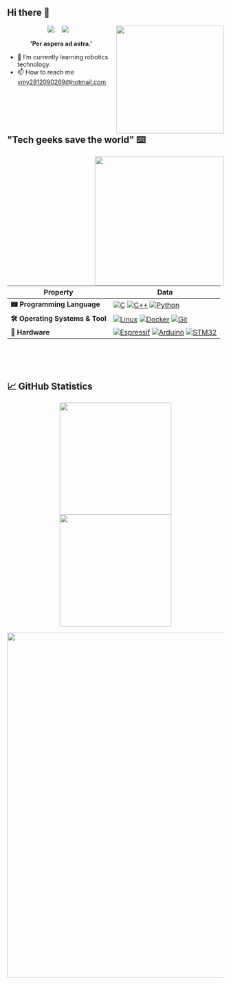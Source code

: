 ## Hi there 👋

<div align="center">

<div align="center">
<img src="https://i0.hdslb.com/bfs/new_dyn/bc6d3ea77ff5373dfdf983797cdfa6cb1559631.gif" width="250" height="auto" align="right">
  </div>
  <div align="center">
   	<a href="https://space.bilibili.com/649140040"><img src="https://img.shields.io/badge/Bilibili-B站-ff69b4" /></a>&emsp;
    <a href="https://github.com/Minhyuin"><img src="https://img.shields.io/badge/-@Minhyuin-black?style=flat-square&logo=github" /></a>&emsp;
  </div>
<p><b>'Per aspera ad astra.'</b></p>
</div>

- 🌱 I’m currently learning robotics technology.
- 📫 How to reach me ymy2812090269@hotmail.com
<br>
<br>
<br>
&nbsp;


##  "Tech geeks save the world" ⌨️ 
<div align="center">
<img src="https://i0.hdslb.com/bfs/new_dyn/0dfa0768ea0dab7c11aca2a7bf101dcc1559631.gif" width="300" height="auto" align="right">
  </div>
 
| Property                         | Data                                                                                                                                                                                                                                                                                                                                                                                                                                                                                                                                                                                                                                                                                                                                                                                                                                                                                                                                                                                                                                                |
|----------------------------------|-----------------------------------------------------------------------------------------------------------------------------------------------------------------------------------------------------------------------------------------------------------------------------------------------------------------------------------------------------------------------------------------------------------------------------------------------------------------------------------------------------------------------------------------------------------------------------------------------------------------------------------------------------------------------------------------------------------------------------------------------------------------------------------------------------------------------------------------------------------------------------------------------------------------------------------------------------------------------------------------------------------------------------------------------------|
| **️📟 Programming Language**     | <a href="https://www.open-std.org/jtc1/sc22/wg14/" target="_blank">![C](https://img.shields.io/badge/C-00599C?style=flat&logo=c&logoColor=pink)</a> <a href="https://isocpp.org/" target="_blank">![C++](https://img.shields.io/badge/C%2B%2B-00599C?style=flat&logo=c%2B%2B&logoColor=pink)</a> <a href="https://www.python.org/" target="_blank">![Python](https://img.shields.io/badge/Python-3776AB?style=flat&logo=python&logoColor=yellow)</a> |
| **🛠️ Operating Systems & Tool** |  <a href="https://www.kernel.org/" target="_blank">![Linux](https://img.shields.io/badge/Linux-FCC624?style=flat&logo=linux&logoColor=black)</a> <a href="https://www.docker.com/" target="_blank">![Docker](https://img.shields.io/badge/Docker-2CA5E0?style=flat&logo=docker&logoColor=white)</a> <a href="https://git-scm.com/" target="_blank">![Git](https://img.shields.io/badge/Git-F05032?style=flat&logo=git&logoColor=white)</a>      |
| **🔌 Hardware**                  | <a href="https://www.espressif.com/" target="_blank">![Espressif](https://img.shields.io/badge/Espressif-blue?style=flat&logo=espressif&logoColor=%23E7352C)</a> <a href="https://riscv.org/" target="_blank"> <a href="https://www.arduino.cc/" target="_blank">![Arduino](https://img.shields.io/badge/Arduino-00979D?style=flat&logo=arduino&logoColor=white)</a> <a href="https://www.st.com/en" target="_blank">![STM32](https://img.shields.io/badge/STM32-0072B1?style=flat&logo=stmicroelectronics&logoColor=white)</a> |  
<br>
<br>
<br>
  
## 📈 GitHub Statistics
<p align="center">
  <a href="https://github.com/anuraghazra/github-readme-stats"> 
  <img height="260px" src="https://github-readme-stats.vercel.app/api?username=Minhyuin&&show_icons=true&theme=radical"/>
  <img height="260px" src="https://github-readme-stats.vercel.app/api/top-langs/?username=Minhyuin&hide=html&hide_title=true&hide_border=true&layout=compact&langs_count=8&theme=nightowl" />
</p>
    
<p align="center" >  
    <img width="800" src="https://github-readme-activity-graph.vercel.app/graph?username=Minhyuin&theme=github-compact&hide_border=true&area=true&custom_title=Contribution%20Graph" />
  </a>
  </p>

  
